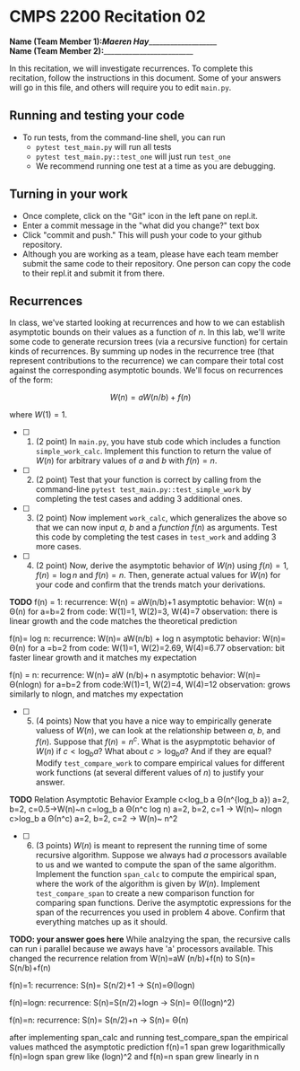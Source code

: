 # CMPS 2200  Recitation 02

**Name (Team Member 1):**___Maeren Hay______________________  
**Name (Team Member 2):**_________________________

In this recitation, we will investigate recurrences. 
To complete this recitation, follow the instructions in this document. Some of your answers will go in this file, and others will require you to edit `main.py`.



## Running and testing your code
- To run tests, from the command-line shell, you can run
  + `pytest test_main.py` will run all tests
  + `pytest test_main.py::test_one` will just run `test_one`
  + We recommend running one test at a time as you are debugging.

## Turning in your work

- Once complete, click on the "Git" icon in the left pane on repl.it.
- Enter a commit message in the "what did you change?" text box
- Click "commit and push." This will push your code to your github repository.
- Although you are working as a team, please have each team member submit the same code to their repository. One person can copy the code to their repl.it and submit it from there.

## Recurrences

In class, we've started looking at recurrences and how to we can establish asymptotic bounds on their values as a function of $n$. In this lab, we'll write some code to generate recursion trees (via a recursive function) for certain kinds of recurrences. By summing up nodes in the recurrence tree (that represent contributions to the recurrence) we can compare their total cost against the corresponding asymptotic bounds. We'll focus on  recurrences of the form:

$$ W(n) = aW(n/b) + f(n) $$

where $W(1) = 1$.

- [ ] 1. (2 point) In `main.py`, you have stub code which includes a function `simple_work_calc`. Implement this function to return the value of $W(n)$ for arbitrary values of $a$ and $b$ with $f(n)=n$.

- [ ] 2. (2 point) Test that your function is correct by calling from the command-line `pytest test_main.py::test_simple_work` by completing the test cases and adding 3 additional ones.

- [ ] 3. (2 point) Now implement `work_calc`, which generalizes the above so that we can now input $a$, $b$ and a *function* $f(n)$ as arguments. Test this code by completing the test cases in `test_work` and adding 3 more cases.

- [ ] 4. (2 point) Now, derive the asymptotic behavior of $W(n)$ using $f(n) = 1$, $f(n) = \log n$ and $f(n) = n$. Then, generate actual values for $W(n)$ for your code and confirm that the trends match your derivations.

**TODO**
f(n) = 1:
recurrence: W(n) = aW(n/b)+1
asymptotic behavior: W(n) = Θ(n) for a=b=2
from code: W(1)=1, W(2)=3, W(4)=7
observation: there is linear growth and the code matches the theoretical prediction

f(n)= log n:
recurrence: W(n)= aW(n/b) + log n
asymptotic behavior: W(n)= Θ(n) for a =b=2
from code: W(1)=1, W(2)=2.69, W(4)=6.77
observation: bit faster linear growth and it matches my expectation

f(n) = n:
recurrence: W(n)= aW (n/b)+ n
asymptotic behavior: W(n)= Θ(nlogn) for a=b=2
from code:W(1)=1, W(2)=4, W(4)=12
observation: grows similarly to nlogn, and matches my expectation



- [ ] 5. (4 points) Now that you have a nice way to empirically generate valuess of $W(n)$, we can look at the relationship between $a$, $b$, and $f(n)$. Suppose that $f(n) = n^c$. What is the asypmptotic behavior of $W(n)$ if $c < \log_b a$? What about $c > \log_b a$? And if they are equal? Modify `test_compare_work` to compare empirical values for different work functions (at several different values of $n$) to justify your answer. 

**TODO**
Relation       Asymptotic Behavior        Example
c<log_b a          Θ(n^{log_b a})           a=2, b=2, c=0.5->W(n)~n
c=log_b a          Θ(n^c log n)             a=2, b=2, c=1 -> W(n)~ nlogn
c>log_b a          Θ(n^c)                   a=2, b=2, c=2 -> W(n)~ n^2

- [ ] 6. (3 points) $W(n)$ is meant to represent the running time of some recursive algorithm. Suppose we always had $a$ processors available to us and we wanted to compute the span of the same algorithm. Implement the function `span_calc` to compute the empirical span, where the work of the algorithm is given by $W(n)$. Implement `test_compare_span` to create a new comparison function for comparing span functions. Derive the asymptotic expressions for the span of the recurrences you used in problem 4 above. Confirm that everything matches up as it should. 

**TODO: your answer goes here**
While analzying the span, the recursive calls can run i parallel because we aways have 'a' processors available. This changed the recurrence relation from W(n)=aW (n/b)+f(n) to S(n)= S(n/b)+f(n)

f(n)=1:
recurrence: S(n)= S(n/2)+1
-> S(n)=Θ(logn)

f(n)=logn:
recurrence: S(n)=S(n/2)+logn
-> S(n)= Θ((logn)^2)

f(n)=n:
recurrence: S(n)= S(n/2)+n
-> S(n)= Θ(n)

after implementing span_calc and running test_compare_span the empirical values mathced the asymptotic prediction
f(n)=1 span grew logarithmically
f(n)=logn span grew like (logn)^2
and f(n)=n span grew linearly in n
 

